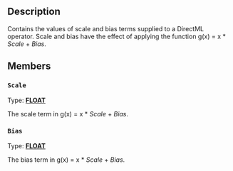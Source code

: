 ## Description

Contains the values of scale and bias terms supplied to a DirectML operator. Scale and bias have the effect of applying the function g(x) = x * *Scale* + *Bias*.

## Members

### `Scale`

Type: **[FLOAT](https://learn.microsoft.com/windows/desktop/WinProg/windows-data-types)**

The scale term in g(x) = x * *Scale* + *Bias*.

### `Bias`

Type: **[FLOAT](https://learn.microsoft.com/windows/desktop/WinProg/windows-data-types)**

The bias term in g(x) = x * *Scale* + *Bias*.
